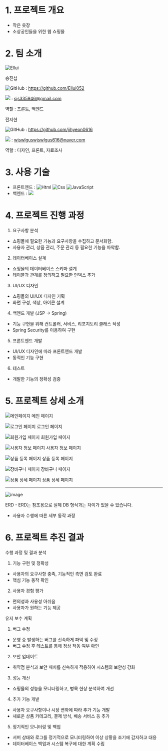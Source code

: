 # 1. 프로젝트 개요

- 작은 옷장
- 소상공인들을 위한 웹 쇼핑몰

# 2. 팀 소개
![Ellui](https://github.com/Episode23/Episode23/assets/89927726/f1815ebe-23fe-40b4-9ec1-bdfb083ebcde)

송진섭

<img alt="GitHub" src ="https://img.shields.io/badge/GitHub-181717.svg?&style=for-the-badge&logo=GitHub&logoColor=white"/> : https://github.com/Ellui052

<img src="https://img.shields.io/badge/Mail-EA4335?style=flat-square&logo=Gmail&logoColor=black"/> : sjs335946@gmail.com

역할 : 프론트, 백엔드

전지현

<img alt="GitHub" src ="https://img.shields.io/badge/GitHub-181717.svg?&style=for-the-badge&logo=GitHub&logoColor=white"/> : https://github.com/jihyeon0616

<img src="https://img.shields.io/badge/Mail-EA4335?style=flat-square&logo=Gmail&logoColor=black"/> : wjswlguswjswlgus616@naver.com

역할 : 디자인, 프론트, 자료조사

# 3. 사용 기술
- 프론트엔드 : <img alt="Html" src ="https://img.shields.io/badge/HTML5-E34F26.svg?&style=for-the-badge&logo=HTML5&logoColor=white"/> <img alt="Css" src ="https://img.shields.io/badge/CSS3-1572B6.svg?&style=for-the-badge&logo=CSS3&logoColor=white"/> <img alt="JavaScript" src ="https://img.shields.io/badge/JavaScriipt-F7DF1E.svg?&style=for-the-badge&logo=JavaScript&logoColor=black"/>
- 백엔드 :   <img src="https://img.shields.io/badge/Spring%20Boot-6DB33F?style=flat-square&logo=Spring%20Boot&logoColor=black"/>

# 4. 프로젝트 진행 과정
1. 요구사항 분석
- 쇼핑몰에 필요한 기능과 요구사항을 수집하고 문서화함.
- 사용자 관리, 상품 관리, 주문 관리 등 필요한 기능을 파악함.
2. 데이터베이스 설계
- 쇼핑몰의 데이터베이스 스키마 설계
- 테이블과 관계를 정의하고 필요한 인덱스 추가
3. UI/UX 디자인
- 쇼핑몰의 UI/UX 디자인 기획
- 화면 구성, 색상, 아이콘 설계
4. 백엔드 개발 (JSP → Spring)
- 기능 구현을 위해 컨트롤러, 서비스, 리포지토리 클래스 작성
- Spring Security를 이용하여 구현
5. 프론트엔드 개발
- UI/UX 디자인에 따라 프론트엔드 개발
- 동적인 기능 구현
6. 테스트
- 개발한 기능의 정확성 검증

# 5. 프로젝트 상세 소개
![메인페이지](https://github.com/Episode23/Episode23/assets/89927726/2b54bf87-e9fe-43cb-9cf7-51c832be3e7c)
메인 페이지

![로그인 페이지](https://user-images.githubusercontent.com/89927726/250426076-ebcfd441-bd0d-4fb8-9349-24a125f71851.jpg)
로그인 페이지

![회원가입 페이지](https://user-images.githubusercontent.com/89927726/250426130-c6219411-9749-4b3b-9f2b-facf9dd0a480.jpg)
회원가입 페이지

![사용자 정보 페이지](https://user-images.githubusercontent.com/89927726/250426184-4a01b051-f442-4b21-8992-f35a67cc629a.jpg)
사용자 정보 페이지

![상품 등록 페이지](https://user-images.githubusercontent.com/89927726/250426257-b48e1b36-8562-4e90-9da4-b6cb2bdd56ee.jpg)
상품 등록 페이지

![장바구니 페이지](https://github.com/Episode23/Episode23/assets/89927726/94bab008-e39b-4141-a215-317e4c484069)
장바구니 페이지

![상품 상세 페이지](https://github.com/Episode23/Episode23/assets/89927726/89b1abec-ae9f-4138-a051-4cb6ed463958)
상품 상세 페이지

----
![image](https://github.com/Episode23/Episode23/assets/89927726/84ca9159-d9ef-4796-827d-7ff3a80a1823)

ERD - ERD는 참조용으로 실제 DB 형식과는 차이가 있을 수 있습니다.

- 사용자 수행에 따른 세부 동작 과정

# 6. 프로젝트 추진 결과
수행 과정 및 결과 분석
1. 기능 구현 및 정확성
- 사용자의 요구사항 충족, 기능적인 측면 검토 완료
- 핵심 기능 동작 확인
2. 사용자 경험 평가
- 편의성과 사용성 아쉬움
- 사용자가 원하는 기능 제공

유지 보수 계획
1. 버그 수정
- 운영 중 발생하는 버그를 신속하게 파악 및 수정
- 버그 수정 후 테스트를 통해 정상 작동 여부 확인
2. 보안 업데이트
- 취약점 분석과 보안 패치를 신속하게 적용하여 시스템의 보안성 강화
3. 성능 개선
- 쇼핑몰의 성능을 모니터링하고, 병목 현상 분석하여 개선
4. 추가 기능 개발
- 사용자 요구사항이나 시장 변화에 따라 추가 기능 개발
- 새로운 상품 카테고리, 결제 방식, 배송 서비스 등 추가
5. 정기적인 모니터링 및 백업
- 서버 상태와 로그를 정기적으로 모니터링하여 이상 상황을 조기에 감지하고 대응
- 데이터베이스 백업과 시스템 복구에 대한 계획 수립

